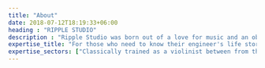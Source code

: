 ```yaml
---
title: "About"
date: 2018-07-12T18:19:33+06:00
heading : "RIPPLE STUDIO"
description : "Ripple Studio was born out of a love for music and an obsession with high quality audio. It is, above all, a passion project. As such, I can be unapologetically opinionated in how the studio operates, as all artistic undertakings should be. My only concern is helping artists get the most out of their vision, and in the end, there is only one thing that really matters: making some good music!"
expertise_title: "For those who need to know their engineer's life story"
expertise_sectors: ["Classically trained as a violinist between from the age of three, trading sweet childhood memories for fluency in music theory, working on ear training instead of social skills, but at least I have perfect pitch and you don't.", "Spent all my free time in my teens rebelling against classical music, exchanging Haydn for Hendrix, going from studying the seven modes to practising seven different ways to play the pentatonic, thinking I was Frusciante while the tape was rolling, only to hear more Nick Jonas during playback.", "Cut my losses early as university killed the rock n' roll dream for good to set my sights on a peaceful lifetime of familial comfort, scratching the GAS itch by accumulating a pile of audio gear stacked so high that I could touch the top of the rock n' roll heap if I climbed it, and convincing myself that my life goal was a home theater in a basement.", "Staunch defender of analog gear and the magic of any and all proof to the contrary, because despite how they might sound exactly the same, this 50$ plugin has no soul compared to my Silver Jubilee. Someone teach Tim Henson how to boomer bend before I ever put on Polyphia again.", "Did I mention analog gear?"]
---
```

